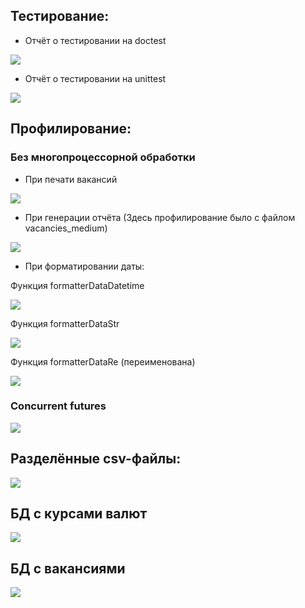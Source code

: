 
## Тестирование:

- Отчёт о тестировании на doctest

![](analysis/Screenshots/doctest.PNG)

- Отчёт о тестировании на unittest

![](analysis/Screenshots/unittest.PNG)

## Профилирование:
### Без многопроцессорной обработки

- При печати вакансий

![](analysis/Screenshots/vacanciesProfile.PNG)

- При генерации отчёта
(Здесь профилирование было с файлом vacancies_medium)

![](analysis/Screenshots/statisticsProfile.PNG)

- При форматировании даты: 

Функция formatterDataDatetime

![](analysis/Screenshots/datetimeProfile.PNG)

Функция formatterDataStr

![](analysis/Screenshots/strProfile.PNG)

Функция formatterDataRe (переименована)

![](analysis/Screenshots/reProfile.PNG)

### Concurrent futures

![](analysis/Screenshots/multiProfile.PNG)

## Разделённые csv-файлы:

![](analysis/Screenshots/separateFiles.PNG)

## БД с курсами валют

![](analysis/Screenshots/currencies.PNG)

## БД с вакансиями

![](analysis/Screenshots/db.PNG)

